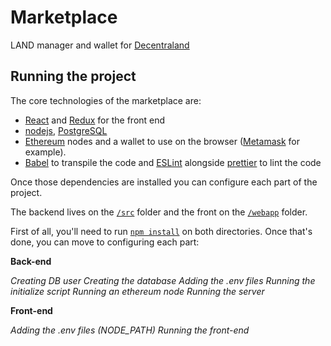 # Marketplace

LAND manager and wallet for [Decentraland](https://decentraland.org)

## Running the project

The core technologies of the marketplace are:
- [React](https://reactjs.org/) and [Redux](https://redux.js.org/) for the front end 
- [nodejs](https://nodejs.org/), [PostgreSQL](https://www.postgresql.org/)
- [Ethereum](https://www.ethereum.org/) nodes and a wallet to use on the browser ([Metamask](http://metamask.io/) for example).
- [Babel](https://babeljs.io/) to transpile the code and [ESLint](https://eslint.org/) alongside [prettier](https://prettier.io/) to lint the code

Once those dependencies are installed you can configure each part of the project.

The backend lives on the [`/src`](https://github.com/decentraland/marketplace/tree/master/src) folder and the front on the [`/webapp`](https://github.com/decentraland/marketplace/tree/master/webapp) folder.

First of all, you'll need to run [`npm install`](https://docs.npmjs.com/cli/install) on both directories. Once that's done, you can move to configuring each part:

**Back-end**

_Creating DB user_
_Creating the database_
_Adding the .env files_
_Running the initialize script_
_Running an ethereum node_
_Running the server_

**Front-end**

_Adding the .env files (NODE_PATH)_
_Running the front-end_
